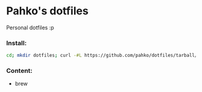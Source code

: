 # Pahko's dotfiles

Personal dotfiles :p

### Install:

```bash
cd; mkdir dotfiles; curl -#L https://github.com/pahko/dotfiles/tarball/master | tar -xzv --strip-components=1 && cd dotfiles && ./kickstart.sh
```


### Content:

- brew
